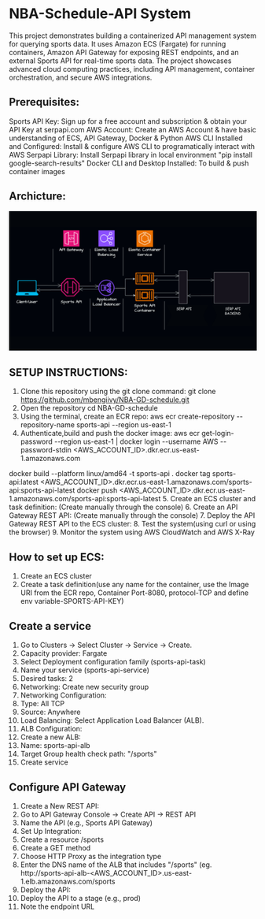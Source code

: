 # NBA-Schedule-API System
This project demonstrates building a containerized API management system for querying sports data. It uses Amazon ECS (Fargate) for running containers, Amazon API Gateway for exposing REST endpoints, and an external Sports API for real-time sports data. The project showcases advanced cloud computing practices, including API management, container orchestration, and secure AWS integrations.

## Prerequisites:
Sports API Key: Sign up for a free account and subscription & obtain your API Key at serpapi.com
AWS Account: Create an AWS Account & have basic understanding of ECS, API Gateway, Docker & Python
AWS CLI Installed and Configured: Install & configure AWS CLI to programatically interact with AWS
Serpapi Library: Install Serpapi library in local environment "pip install google-search-results"
Docker CLI and Desktop Installed: To build & push container images

## Archicture:
![Architecture](https://github.com/mbengiivy/NBA-GD-schedule/blob/main/images/Screenshot%202025-01-30%20213926.png)


## SETUP INSTRUCTIONS:
1. Clone this repository using the git clone command:
git clone https://github.com/mbengiivy/NBA-GD-schedule.git
2. Open the repository
cd NBA-GD-schedule
3. Using the terminal, create an ECR repo:
aws ecr create-repository --repository-name sports-api --region us-east-1
4. Authenticate,build and push the docker image:
aws ecr get-login-password --region us-east-1 | docker login --username AWS --password-stdin <AWS_ACCOUNT_ID>.dkr.ecr.us-east-1.amazonaws.com

docker build --platform linux/amd64 -t sports-api .
docker tag sports-api:latest <AWS_ACCOUNT_ID>.dkr.ecr.us-east-1.amazonaws.com/sports-api:sports-api-latest
docker push <AWS_ACCOUNT_ID>.dkr.ecr.us-east-1.amazonaws.com/sports-api:sports-api-latest
5. Create an ECS cluster and task definition:
(Create manually through the console)
6. Create an API Gateway REST API:
(Create manually through the console)
7. Deploy the API Gateway REST API to the ECS cluster:
8. Test the system(using curl or using the browser)
9. Monitor the system using AWS CloudWatch and AWS X-Ray


## How to set up ECS:
1. Create an ECS cluster
2. Create a task definition(use any name for the container, use the Image URI from the ECR repo, Container Port-8080, protocol-TCP and define env variable-SPORTS-API-KEY)

## Create a service
1. Go to Clusters → Select Cluster → Service → Create.
2. Capacity provider: Fargate
3. Select Deployment configuration family (sports-api-task)
4. Name your service (sports-api-service)
5. Desired tasks: 2
6. Networking: Create new security group
7. Networking Configuration:
8. Type: All TCP
9. Source: Anywhere
10. Load Balancing: Select Application Load Balancer (ALB).
11. ALB Configuration:
12. Create a new ALB:
13. Name: sports-api-alb
14. Target Group health check path: "/sports"
15. Create service


## Configure API Gateway
1. Create a New REST API:
2. Go to API Gateway Console → Create API → REST API
3. Name the API (e.g., Sports API Gateway)
4. Set Up Integration:
5. Create a resource /sports
6. Create a GET method
7. Choose HTTP Proxy as the integration type
8. Enter the DNS name of the ALB that includes "/sports" (eg. http://sports-api-alb-<AWS_ACCOUNT_ID>.us-east-1.elb.amazonaws.com/sports
9. Deploy the API:
10. Deploy the API to a stage (e.g., prod)
11. Note the endpoint URL